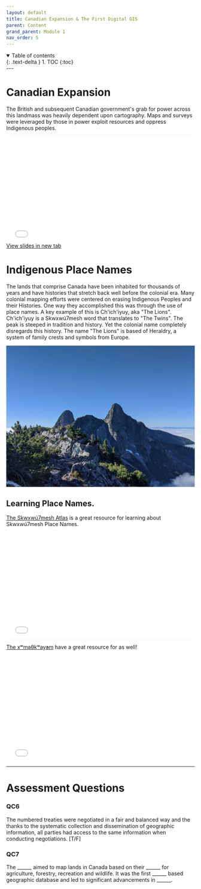 ```yaml
---
layout: default
title: Canadian Expansion & The First Digital GIS
parent: Content
grand_parent: Module 1
nav_order: 5
---
```


<details open markdown="block">
  <summary>
    Table of contents
  </summary>
  {: .text-delta }
1. TOC
{:toc}
</details>
---

# Canadian Expansion

The British and subsequent Canadian government's grab for power across this landmass was heavily dependent upon cartography.  Maps and surveys were leveraged by those in power exploit resources and oppress Indigenous peoples.

<div style="overflow: hidden;
  padding-top: 56.25%;
  position: relative">
  <iframe src="content/CanadianExpansion.html" title="Processes" scrolling="no" frameborder="0"
    style="border: 0;
   height: 100%;
   left: 0;
   position: absolute;
   top: 0;
   width: 100%;">
   <p>Your browser does not support iframes.</p>
 </iframe>
</div>
<a href="content/CanadianExpansion.html" target="_blank">View slides in new tab</a>

# Indigenous Place Names

The lands that comprise Canada have been inhabited for thousands of years and have histories that stretch back well before the colonial era.  Many colonial mapping efforts were centered on erasing Indigenous Peoples and their Histories.  One way they accomplished this was through the use of place names.  A key example of this is Ch'ich'iyuy, aka "The Lions".  Ch'ich'iyuy is a Skwxwú7mesh word that translates to "The Twins".  The peak is steeped in tradition and history.  Yet the colonial name completely disregards this history.  The name "The Lions" is based of Heraldry, a system of family crests and symbols from Europe.


<img src="content/images/the_twins.jpg" width="1000">

## Learning Place Names.

<a href="http://squamishatlas.com/?fbclid=IwAR3JfkUeATF22zPFi9BCo-S6BrOudMQeFSO3_r3iar6JGj0XYf1qTOQ92zE#" target="_blank">The Skwxwú7mesh Atlas</a> is a great resource for learning about Skwxwú7mesh Place Names.
<div style="overflow: hidden;
  padding-top: 56.25%;
  position: relative">
  <iframe src="content/images/squamish_atlas.png" title="Processes" scrolling="no" frameborder="0"
    style="border: 0;
   height: 100%;
   left: 0;
   position: absolute;
   top: 0;
   width: 100%;">
   <p>Your browser does not support iframes.</p>
 </iframe>
</div>

<a href="https://placenamemap.musqueam.bc.ca/?fbclid=IwAR1dWYuotXFkmwJzidy2ayrlPy4NvvnRBuOnUeyoSqsRiZpt5blWhxeFR0I" target="_blank">The xʷməθkʷəy̓əm</a> have a great resource for as well!
<div style="overflow: hidden;
  padding-top: 56.25%;
  position: relative">
  <iframe src="content/images/musqueam_atlas.png" title="Processes" scrolling="no" frameborder="0"
    style="border: 0;
   height: 100%;
   left: 0;
   position: absolute;
   top: 0;
   width: 100%;">
   <p>Your browser does not support iframes.</p>
 </iframe>
</div>


--- 

# Assessment Questions

### QC6

The numbered treaties were negotiated in a fair and balanced way and the thanks to the systematic collection and dissemination of geographic information, all parties had access to the same information when conducting negotiations. [T/F]



### QC7

The ______ aimed to map lands in Canada based on their ______ for agriculture, forestry, recreation and wildlife.  It was the first ______ based geographic database and led to significant advancements in ______.
